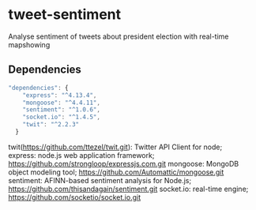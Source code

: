 # tweet-sentiment

Analyse sentiment of tweets about president election with real-time mapshowing

## Dependencies

```js
"dependencies": {
    "express": "^4.13.4",
    "mongoose": "^4.4.11",
    "sentiment": "^1.0.6",
    "socket.io": "^1.4.5",
    "twit": "^2.2.3"
  }
```

twit(https://github.com/ttezel/twit.git): Twitter API Client for node;                      
express: node.js web application framework;             https://github.com/strongloop/expressjs.com.git
mongoose: MongoDB object modeling tool;                 https://github.com/Automattic/mongoose.git
sentiment: AFINN-based sentiment analysis for Node.js;  https://github.com/thisandagain/sentiment.git
socket.io: real-time engine;                            https://github.com/socketio/socket.io.git
